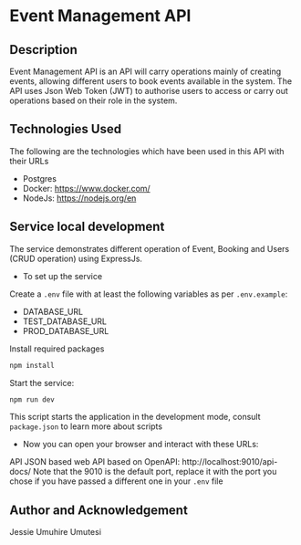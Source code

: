 # Event Management API


## Description

Event Management API is an API will carry operations mainly of creating events, allowing different users to book events available in the system. The API uses Json Web Token (JWT) to authorise  users to access or carry out operations based on their role in the system.


## Technologies Used

The following are the technologies which have been used in this API with their URLs

- Postgres
- Docker: https://www.docker.com/
- NodeJs: https://nodejs.org/en


## Service local development
The service demonstrates different operation of Event, Booking and Users (CRUD operation) using ExpressJs.

* To set up the service

Create a `.env` file with at least the following variables as per `.env.example`:
* DATABASE_URL
* TEST_DATABASE_URL
* PROD_DATABASE_URL

Install required packages
```bash
npm install
```

Start the service:
```bash
npm run dev
```

This script starts the application in the development mode, consult `package.json` to learn more about scripts


* Now you can open your browser and interact with these URLs:

API JSON based web API based on OpenAPI: http://localhost:9010/api-docs/
Note that the 9010 is the default port, replace it with the port you chose if you have passed a different one in your `.env` file


## Author and Acknowledgement
Jessie Umuhire Umutesi
